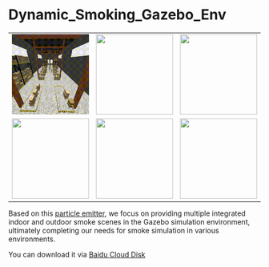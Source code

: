 # Dynamic_Smoking_Gazebo_Env

<table width="100%">
<tr>
	<td width="33%">
		<img src="./material/image1.gif" width="100%" height="160px">
	</td>
    <td width="33%">
		<img src="./material/image2.gif" width="100%" height="160px">
	</td>
    <td width="33%">
		<img src="./material/image3.gif" width="100%" height="160px">
	</td>
</tr>
<tr>
	<td width="33%">
		<img src="./material/image4.gif" width="100%" height="160px">
	</td>
    <td width="33%">
		<img src="./material/image5.gif" width="100%" height="160px">
	</td>
    <td width="33%">
		<img src="./material/image6.gif" width="100%" height="160px">
	</td>
</tr>
</table>

Based on this [particle emitter](https://github.com/gazebosim/gz-sim/blob/f6efeefb4ab99284d1a053061235f8c2fa02a5da/src/systems/particle_emitter/ParticleEmitter.hh), we focus on providing multiple integrated indoor and outdoor smoke scenes in the Gazebo simulation environment, ultimately completing our needs for smoke simulation in various environments.

You can download it via [Baidu Cloud Disk](https://pan.baidu.com/s/1jZnC0b1YVsV8pNyruDp0Vw?pwd=tm3l)

